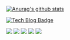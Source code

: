 [![Anurag's github stats](https://github-readme-stats.vercel.app/api?username=f5074&count_private=true&show_icons=true&line_height=20)](https://github.com/anuraghazra/github-readme-stats)

[![Tech Blog Badge](http://img.shields.io/badge/-Tech%20blog-black?style=flat-square&logo=github&link=https://f5074.tistory.com)](https://f5074.tistory.com)

![](https://img.shields.io/badge/Framework-Android-informational?style=flat&logo=Android&logoColor=white&color=F29400)
![](https://img.shields.io/badge/Framework-Spring-informational?style=flat&logo=Spring&logoColor=white&color=F29400)
![](https://img.shields.io/badge/Language-Java-informational?style=flat&logo=Java&logoColor=white&color=F29400)
![](https://img.shields.io/badge/Language-CSharp-informational?style=flat&logo=CS&logoColor=white&color=F29400)
![](https://img.shields.io/badge/Tools-Git-informational?style=flat&logo=Git&logoColor=white&color=F29400)


<!--### Hi there 👋-->
<!--
[![Linkedin Badge](https://img.shields.io/badge/-LinkedIn-blue?style=flat-square&logo=Linkedin&logoColor=white&link=https://www.linkedin.com/in/#)](https://www.linkedin.com/in/#/) 

**f5074/f5074** is a ✨ _special_ ✨ repository because its `README.md` (this file) appears on your GitHub profile.

Here are some ideas to get you started:

- 🔭 I’m currently working on ...
- 🌱 I’m currently learning ...
- 👯 I’m looking to collaborate on ...
- 🤔 I’m looking for help with ...
- 💬 Ask me about ...
- 📫 How to reach me: ...
- 😄 Pronouns: ...
- ⚡ Fun fact: ...
-->
